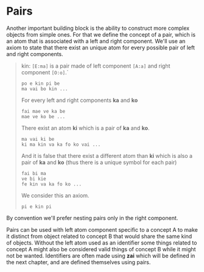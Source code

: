 # Pairs

Another important building block is the ability to construct more complex
objects from simple ones. For that we define the concept of a pair, which is an
atom that is associated with a left and right component. We'll use an axiom to
state that there exist an unique atom for every possible pair of left and right
components.

> kin: `[E:ma]` is a pair made of left component `[A:a]` and right component `[O:o]`.`
>
> ```
> po e kin pi be
> ma vai bo kin ...
> ```
>
> For every left and right components __ka__ and __ko__
>
> ```
> fai mae ve ka be
> mae ve ko be ...
> ```
>
> There exist an atom __ki__ which is a pair of __ka__ and __ko__.
>
> ```
> ma vai ki be
> ki ma kin va ka fo ko vai ...
> ```
>
> And it is false that there exist a different atom than __ki__ which is also a
> pair of __ka__ and __ko__ (thus there is a unique symbol for each pair)
>
> ```
> fai bi ma
> ve bi kie
> fe kin va ka fo ko ...
> ```
>
> We consider this an axiom.
> 
> ```
> pi e kin pi
> ```

By convention we'll prefer nesting pairs only in the right component.

Pairs can be used with left atom component specific to a concept A to make
it distinct from object related to concept B that would share the same kind
of objects. Without the left atom used as an identifier some things related
to concept A might also be considered valid things of concept B while it might
not be wanted. Identifiers are often made using __zai__ which will be defined
in the next chapter, and are defined themselves using pairs.